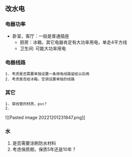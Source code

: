 ## 改水电
### 电器功率
- 卧室，客厅：一般是普通插座
	- 厨房：冰箱，其它电器肯定有大功率用电，单走4平方线
	- 卫生间: 可能大功率用电
### 电器线路
	1. 考虑是否需要单独设置一条用电线路留给以后用
	2. 考虑是否给冰箱，空调设置单独的线路 
 
### 其它
	1. 穿线管的材质，pvc?
	2. 
	
![[Pasted image 20221201231847.png]]
### 水
1. 是否需要涂刷防水材料
2. 考虑保质期，保质5年还是10年？